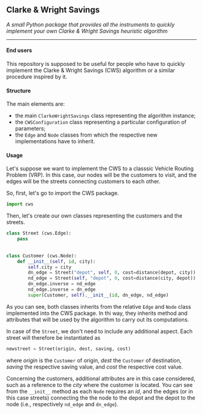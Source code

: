 ## Clarke & Wright Savings 
*A small Python package that provides all the instruments to quickly implement your own Clarke &amp; Wright Savings heuristic algorithm*

-----------------------------------------------------------------

#### End users
This repository is supposed to be useful for people who have to quickly implement the Clarke &amp; Wright Savings (CWS) algorithm or a similar procedure inspired by it.

#### Structure 
The main elements are:
- the main `ClarkeWrightSavings` class representing the algorithm instance;
- the `CWSConfiguration` class representing a particular configuration of parameters;
- the `Edge` and `Node` classes from which the respective new implementations have to inherit.

#### Usage 
Let's suppose we want to implement the CWS to a classsic Vehicle Routing Problem (VRP). In this case, our nodes will be the customers to visit, and the edges will be the streets connecting customers to each other.

So, first, let's go to import the CWS package.
``` python
import cws
```

Then, let's create our own classes representing the customers and the streets.
``` python
class Street (cws.Edge):
    pass
    
    
class Customer (cws.Node):
    def __init__(self, id, city):
        self.city = city
        dn_edge = Street("depot", self, 0, cost=distance(depot, city))
        nd_edge = Street(self, "depot", 0, cost=distance(city, depot))
        dn_edge.inverse = nd_edge
        nd_edge.inverse = dn_edge
        super(Customer, self).__init__(id, dn_edge, nd_edge)

```
As you can see, both classes inherits from the relative `Edge` and `Node` class implemented into the CWS package. In thi way, they inherits method and attributes that will be used by the algorithm to carry out its computations.

In case of the `Street`, we don't need to include any additional aspect. Each street will therefore be instantiated as
``` python
newstreet = Street(origin, dest, saving, cost)
```
where *origin* is the `Customer` of origin, *dest* the `Customer` of destination, *saving* the respective saving value, and *cost* the respective cost value.

Concerning the customers, additional attributes are in this case considered, such as a reference to the *city* where the customer is located.
You can see from the `__init__` method as each `Node` requires an *id*, and the edges (or in this case streets) connecting the the node to the depot and the depot to the node (i.e., respectively `nd_edge` and `dn_edge`).
